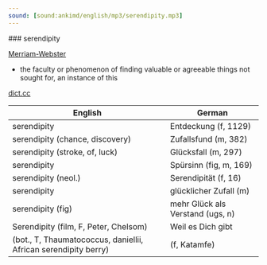 ```yaml
---
sound: [sound:ankimd/english/mp3/serendipity.mp3]
---
```


\### serendipity

[Merriam-Webster](https://www.merriam-webster.com/dictionary/serendipity)

- the faculty or phenomenon of finding valuable or agreeable things not sought for, an instance of this

[dict.cc](https://www.dict.cc/serendipity)

| English        | German       |
| -------------- | ------------ |
| serendipity | Entdeckung (f, 1129) |
| serendipity (chance, discovery) | Zufallsfund (m, 382) |
| serendipity (stroke, of, luck) | Glücksfall (m, 297) |
| serendipity | Spürsinn (fig, m, 169) |
| serendipity (neol.) | Serendipität (f, 16) |
| serendipity | glücklicher Zufall (m) |
| serendipity (fig) | mehr Glück als Verstand (ugs, n) |
| Serendipity (film, F, Peter, Chelsom) | Weil es Dich gibt |
|  (bot., T, Thaumatococcus, daniellii, African serendipity berry) |  (f, Katamfe) |
